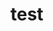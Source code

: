 <!--
SPDX-License-Identifier: CC-BY-4.0

Copyright 2021 Simon Marynissen <marynissen.simon@gmail.com>
-->

# test
